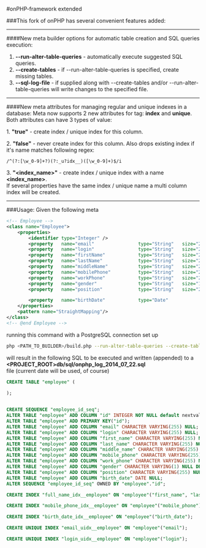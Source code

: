 #onPHP-framework extended

###This fork of onPHP has several convenient features added:
  
---

####New meta builder options for automatic table creation and SQL queries execution:
1. **--run-alter-table-queries** - automatically execute suggested SQL queries.
2. **--create-tables** - if --run-alter-table-queries is specified, create missing tables.
3. **--sql-log-file** - if supplied along with --create-tables and/or --run-alter-table-queries will write changes to the specified file.

---

####New meta attributes for managing regular and unique indexes in a database:
Meta now supports 2 new attributes for **<property>** tag: **index** and **unique**.
Both attributes can have 3 types of value:  

1\. **"true"** - create index / unique index for this column.

2\. **"false"** - never create index for this column. Also drops existing index if it's name matches following regex:  
```regex
/^(?:[\w_0-9]+?)(?:_u?idx__)([\w_0-9]+)$/i
```

3\. **"\<index_name\>"** - create index / unique index with a name **\<index_name\>**.  
If several properties have the same index / unique name a multi column index will be created.


---

###Usage:
Given the following meta
```xml
<!-- Employee -->
<class name="Employee">
    <properties>
        <identifier type="Integer" />
        <property   name="email"                type="String"   size="255"                                              unique="true"       />
        <property   name="login"                type="String"   size="255"                                              unique="true"       />
        <property   name="firstName"            type="String"   size="255"                          required="true"     index="full_name"   />
        <property   name="lastName"             type="String"   size="255"                          required="true"     index="full_name"   />
        <property   name="middleName"           type="String"   size="255"                                              index="full_name"   />
        <property   name="mobilePhone"          type="String"   size="255"                                              index="true"        />
        <property   name="workPhone"            type="String"   size="255"                                                                  />
        <property 	name="gender"               type="String"   size="1"       default="u"                                                  />
        <property   name="position"             type="String"   size="255"                                                                  />

        <property 	name="birthDate"            type="Date"                                                             index="true"        />
    </properties>
    <pattern name="StraightMapping"/>
</class>
<!-- @end Employee -->
```

running this command with a PostgreSQL connection set up

```bash
php <PATH_TO_BUILDER>/build.php --run-alter-table-queries --create-tables --sql-log-file=db/sql/onphp_log_`date +%Y_%m_%d`.sql <PATH_TO_CONFIG>config.inc.php <PATH_TO_META>meta.xml
```

will result in the following SQL to be executed and written (appended) to a  
**\<PROJECT_ROOT\>db/sql/onphp_log_2014_07_22.sql**  
file (current date will be used, of course)
```sql
CREATE TABLE "employee" (
    
);


CREATE SEQUENCE "employee_id_seq";
ALTER TABLE "employee" ADD COLUMN "id" INTEGER NOT NULL default nextval('employee_id_seq');
ALTER TABLE "employee" ADD PRIMARY KEY("id");
ALTER TABLE "employee" ADD COLUMN "email" CHARACTER VARYING(255) NULL;
ALTER TABLE "employee" ADD COLUMN "login" CHARACTER VARYING(255) NULL;
ALTER TABLE "employee" ADD COLUMN "first_name" CHARACTER VARYING(255) NOT NULL;
ALTER TABLE "employee" ADD COLUMN "last_name" CHARACTER VARYING(255) NOT NULL;
ALTER TABLE "employee" ADD COLUMN "middle_name" CHARACTER VARYING(255) NULL;
ALTER TABLE "employee" ADD COLUMN "mobile_phone" CHARACTER VARYING(255) NULL;
ALTER TABLE "employee" ADD COLUMN "work_phone" CHARACTER VARYING(255) NULL;
ALTER TABLE "employee" ADD COLUMN "gender" CHARACTER VARYING(1) NULL DEFAULT 'u';
ALTER TABLE "employee" ADD COLUMN "position" CHARACTER VARYING(255) NULL;
ALTER TABLE "employee" ADD COLUMN "birth_date" DATE NULL;
ALTER SEQUENCE "employee_id_seq" OWNED BY "employee"."id";

CREATE INDEX "full_name_idx__employee" ON "employee"("first_name", "last_name", "middle_name");

CREATE INDEX "mobile_phone_idx__employee" ON "employee"("mobile_phone");

CREATE INDEX "birth_date_idx__employee" ON "employee"("birth_date");

CREATE UNIQUE INDEX "email_uidx__employee" ON "employee"("email");

CREATE UNIQUE INDEX "login_uidx__employee" ON "employee"("login");
```
